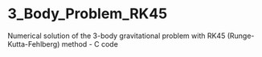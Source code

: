 # 3_Body_Problem_RK45
Numerical solution of the 3-body gravitational problem with RK45 (Runge-Kutta-Fehlberg) method - C code
